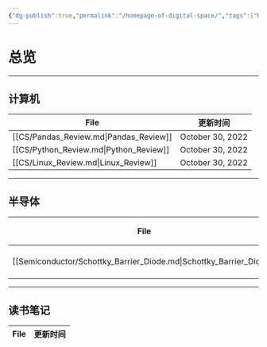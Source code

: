 ```yaml
---
{"dg-publish":true,"permalink":"/homepage-of-digital-space/","tags":["Homepage","gardenEntry"]}
---
```



# 总览

---
## 计算机

| File                                   | 更新时间             |
| -------------------------------------- | ---------------- |
| [[CS/Pandas_Review.md\|Pandas_Review]] | October 30, 2022 |
| [[CS/Python_Review.md\|Python_Review]] | October 30, 2022 |
| [[CS/Linux_Review.md\|Linux_Review]]   | October 30, 2022 |

---
## 半导体
| File                                                                | 更新时间             |
| ------------------------------------------------------------------- | ---------------- |
| [[Semiconductor/Schottky_Barrier_Diode.md\|Schottky_Barrier_Diode]] | October 30, 2022 |

---
## 读书笔记
| File | 更新时间 |
| ---- | ---- |

